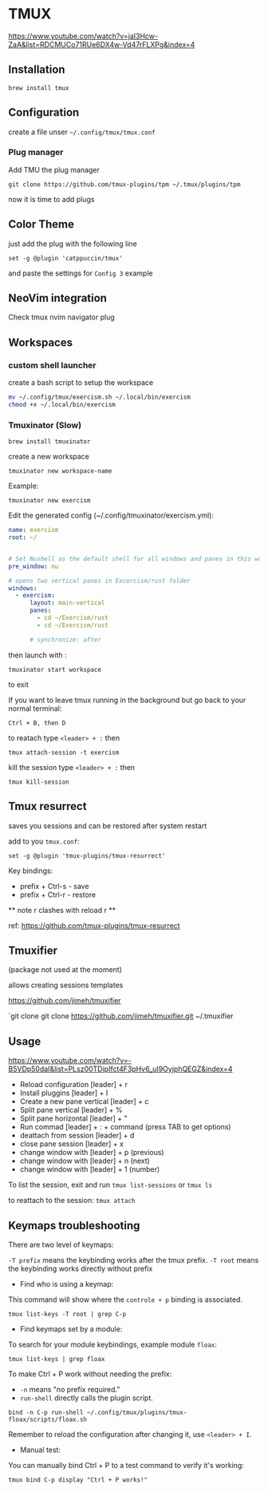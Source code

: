 # TMUX

https://www.youtube.com/watch?v=jaI3Hcw-ZaA&list=RDCMUCo71RUe6DX4w-Vd47rFLXPg&index=4

## Installation

`brew install tmux`

## Configuration

create a file unser `~/.config/tmux/tmux.conf`

### Plug manager

Add TMU the plug manager

`git clone https://github.com/tmux-plugins/tpm ~/.tmux/plugins/tpm`

now it is time to add plugs

## Color Theme

just add the plug with the following line

`set -g @plugin 'catppuccin/tmux'`

and paste the settings for `Config 3` example

## NeoVim integration

Check tmux nvim navigator plug

## Workspaces 
### custom shell launcher

create a bash script to setup the workspace

```sh
mv ~/.config/tmux/exercism.sh ~/.local/bin/exercism
chmod +x ~/.local/bin/exercism
```

### Tmuxinator (Slow)

`brew install tmuxinator`

create a new workspace 

`tmuxinator new workspace-name`

Example: 

`tmuxinator new exercism`

Edit the generated config (~/.config/tmuxinator/exercism.yml):

```yaml
name: exercism
root: ~/


# Set Nushell as the default shell for all windows and panes in this workspace
pre_window: nu

# opens two vertical panes in Excercism/rust folder
windows:
  - exercism:
      layout: main-vertical
      panes:
        - cd ~/Exercism/rust
        - cd ~/Exercism/rust

      # synchronize: after
```

then launch with :

`tmuxinator start workspace`

to exit

If you want to leave tmux running in the background but go back to your normal
terminal:

`Ctrl + B, then D`

to reatach type `<leader> + :` then

`tmux attach-session -t exercism`

kill the session type `<leader> + :` then

`tmux kill-session`

## Tmux resurrect

saves you sessions and can be restored after system restart

add to you `tmux.conf`:

`set -g @plugin 'tmux-plugins/tmux-resurrect'`

Key bindings:

- prefix + Ctrl-s - save
- prefix + Ctrl-r - restore

** note r clashes with reload r **

ref: https://github.com/tmux-plugins/tmux-resurrect

## Tmuxifier 

(package not used at the moment)

allows creating sessions templates

https://github.com/jimeh/tmuxifier

`git clone git clone https://github.com/jimeh/tmuxifier.git ~/.tmuxifier

## Usage

https://www.youtube.com/watch?v=-B5VDp50daI&list=PLsz00TDipIfct4F3pHv6_uI9OyjphQEGZ&index=4

- Reload configuration [leader] + r
- Install pluggins [leader] + I
- Create a new pane vertical [leader] + c
- Split pane vertical [leader] + %
- Split pane horizontal [leader] + "
- Run commad [leader] + : + command (press TAB to get options)
- deattach from session [leader] + d
- close pane session [leader] + x
- change window with [leader] + p (previous)
- change window with [leader] + n (next)
- change window with [leader] + 1 (number)

To list the session, exit and run
`tmux list-sessions`
or
`tmux ls`

to reattach to the session:
`tmux attach`

## Keymaps troubleshooting

There are two level of keymaps:

`-T prefix` means the keybinding works after the tmux prefix.
`-T root` means the keybinding works directly without prefix

* Find who is using a keymap:

This command will show where the `controle + p` binding is associated.

`tmux list-keys -T root | grep C-p`

* Find keymaps set by a module:

To search for your module keybindings, example module `floax`:

`tmux list-keys | grep floax`

To make Ctrl + P work without needing the prefix:

- `-n` means "no prefix required."
- `run-shell` directly calls the plugin script.

`bind -n C-p run-shell ~/.config/tmux/plugins/tmux-floax/scripts/floax.sh`

Remember to reload the configuration after changing it, use `<leader> + I`.

* Manual test:

You can manually bind Ctrl + P to a test command to verify it's working:

`tmux bind C-p display "Ctrl + P works!"`

